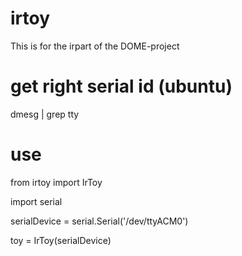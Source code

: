 # irtoy
This is for the irpart of the DOME-project

# get right serial id (ubuntu)
dmesg | grep tty

# use
from irtoy import IrToy

import serial

serialDevice = serial.Serial('/dev/ttyACM0')

toy = IrToy(serialDevice)

